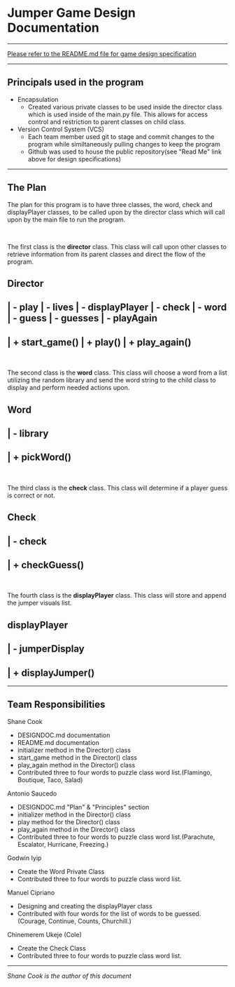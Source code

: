 # Jumper Game Design Documentation
---
[Please refer to the README.md file for game design specification](README.md)

---
## Principals used in the program
* Encapsulation
  * Created various private classes to be used inside the director class which is used inside of the main.py file. This allows for access control and restriction to parent classes on child class.
* Version Control System (VCS)
  * Each team member used git to stage and commit changes to the program while similtaneously pulling changes to keep the program
  * Github was used to house the public repository(see "Read Me" link above for design specifications)
---
## The Plan
The plan for this program is to have three classes, the word, check and displayPlayer classes, to be called upon by the director class which will call upon by the main file to run the program.

<p>&nbsp;</p>
The first class is the <strong>director</strong> class. This class will call upon other classes to retrieve information from its parent classes and direct the flow of the program. 

Director
---------------------------

| - play
| - lives
| - displayPlayer
| - check
| - word
| - guess
| - guesses
| - playAgain
----------------------------
| + start_game()
| + play()
| + play_again()
----------------------------

<p>&nbsp;</p>
The second class is the <strong>word</strong> class. This class will choose a word from a list utilizing the random library and send the word string to the child class to display and perform needed actions upon.

Word
---------------------------
| - library
----------------------------
| + pickWord()
----------------------------

<p>&nbsp;</p>
The third class is the <strong>check</strong> class. This class will determine if a player guess is correct or not.

Check
---------------------------

| - check
----------------------------
| + checkGuess()
----------------------------

<p>&nbsp;</p>
The fourth class is the <strong>displayPlayer</strong> class. This class will store and append the jumper visuals list.

displayPlayer
---------------------------

| - jumperDisplay
----------------------------
| + displayJumper()
----------------------------

---

## Team Responsibilities

Shane Cook
* DESIGNDOC.md documentation
* README.md documentation
* initializer method in the Director() class
* start_game method in the Director() class
* play_again method in the Director() class
* Contributed three to four words to puzzle class word list.(Flamingo, Boutique, Taco, Salad)

Antonio Saucedo
* DESIGNDOC.md "Plan" & "Principles" section
* initializer method in the Director() class
* play method for the Director() class
* play_again method in the Director() class
* Contributed three to four words to puzzle class word list.(Parachute, Escalator, Hurricane, Freezing.)

Godwin Iyip
* Create the Word Private Class
* Contributed three to four words to puzzle class word list.

Manuel Cipriano
* Designing and creating the displayPlayer class
* Contributed with four words for the list of words to be guessed.(Courage, Continue, Counts, Churchill.)

Chinemerem Ukeje (Cole)
* Create the Check Class
* Contributed three to four words to puzzle class word list.

---
*Shane Cook is the author of this document*